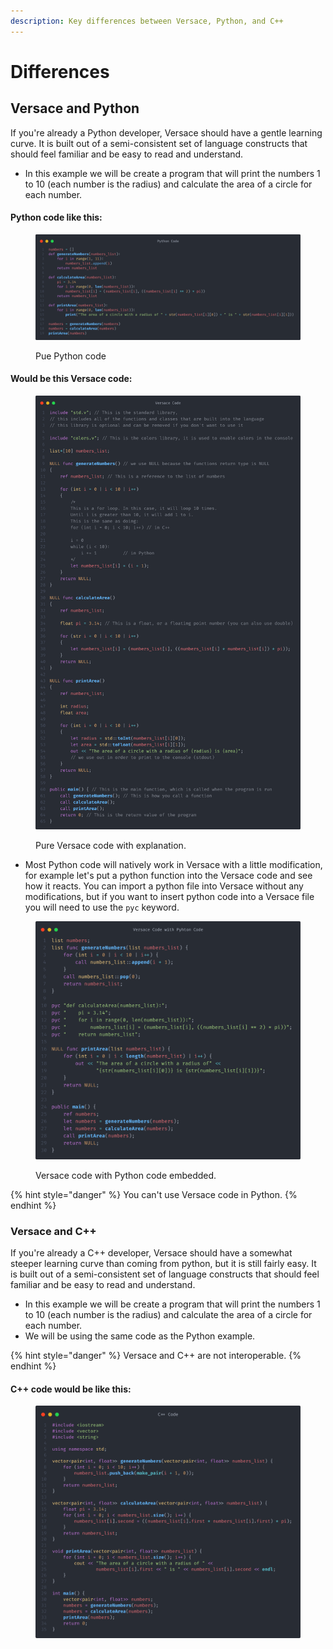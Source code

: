 ```yaml
---
description: Key differences between Versace, Python, and C++
---
```


# Differences

## Versace and Python

If you're already a Python developer, Versace should have a gentle learning curve. It is built out of a semi-consistent set of language constructs that should feel familiar and be easy to read and understand.

* In this example we will be create a program that will print the numbers 1 to 10 (each number is the radius) and calculate the area of a circle for each number.

#### Python code like this:

<figure><img src="../.gitbook/assets/image (3) (1).png" alt=""><figcaption><p>Pue Python code</p></figcaption></figure>

#### Would be this Versace code:

<figure><img src="../.gitbook/assets/image.png" alt=""><figcaption><p>Pure Versace code with explanation.</p></figcaption></figure>

* Most Python code will natively work in Versace with a little modification, for example let's put a python function into the Versace code and see how it reacts. You can import a python file into Versace without any modifications, but if you want to insert python code into a Versace file you will need to use the `pyc` keyword.

<figure><img src="../.gitbook/assets/image (8).png" alt=""><figcaption><p>Versace code with Python code embedded.</p></figcaption></figure>

{% hint style="danger" %}
You can't use Versace code in Python.
{% endhint %}

### Versace and C++

If you're already a C++ developer, Versace should have a somewhat steeper learning curve than coming from python, but it is still fairly easy. It is built out of a semi-consistent set of language constructs that should feel familiar and be easy to read and understand.

* In this example we will be create a program that will print the numbers 1 to 10 (each number is the radius) and calculate the area of a circle for each number.
* We will be using the same code as the Python example.

{% hint style="danger" %}
Versace and C++ are not interoperable.
{% endhint %}

#### C++ code would be like this:

<figure><img src="../.gitbook/assets/image (2).png" alt=""><figcaption></figcaption></figure>
